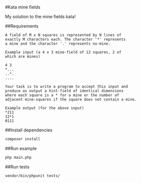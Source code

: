 #Kata mine fields

My solution to the mine fields kata!

##Requirements

```
A field of M x N squares is represented by N lines of
exactly M characters each. The character '*' represents
a mine and the character '.' represents no-mine.

Example input (a 4 x 3 mine-field of 12 squares, 2 of
which are mines)

4 3
*...
..*.
....

Your task is to write a program to accept this input and
produce as output a hint-field of identical dimensions
where each square is a * for a mine or the number of
adjacent mine-squares if the square does not contain a mine.

Example output (for the above input)
*211
12*1
0111
```

##Install dependencies
```bash
composer install
```
##Run example
```bash
php main.php
```

##Run tests
```bash
vendor/bin/phpunit tests/
```
